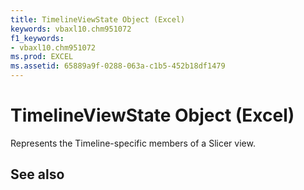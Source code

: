 ```yaml
---
title: TimelineViewState Object (Excel)
keywords: vbaxl10.chm951072
f1_keywords:
- vbaxl10.chm951072
ms.prod: EXCEL
ms.assetid: 65889a9f-0288-063a-c1b5-452b18df1479
---
```



# TimelineViewState Object (Excel)

Represents the Timeline-specific members of a Slicer view.


## See also



